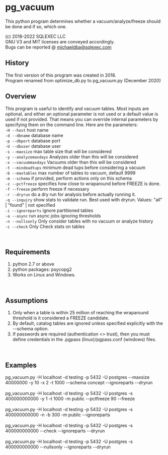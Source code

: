 # pg_vacuum

This python program determines whether a vacuum/analyze/freeze should be done and if so, which one.

(c) 2018-2022 SQLEXEC LLC
<br/>
GNU V3 and MIT licenses are conveyed accordingly.
<br/>
Bugs can be reported @ michaeldba@sqlexec.com


## History
The first version of this program was created in 2018.  
Program renamed from optimize_db.py to pg_vacuum.py (December 2020)

## Overview
This program is useful to identify and vacuum tables.  Most inputs are optional, and either an optional parameter is not used or a default value is used if not provided.  That means you can override internal parameters by specifying them on the command line.  Here are the parameters:
<br/>
`-H --host`              host name
<br/>
`-d --dbname`            database name
<br/>
`-p --dbport`            database port
<br/>
`-U --dbuser`            database user
<br/>
`-s --maxsize`           max table size that will be considered
<br/>
`-y --analyzemaxdays`    Analyzes older than this will be considered
<br/>
`-x --vacuummaxdays`     Vacuums older than this will be considered
<br/>
`-t --mindeadtups`       minimum dead tups before considering a vacuum
<br/>
`-b --maxtables`         max number of tables to vacuum, default 9999
<br/>
`-m --schema`            if provided, perform actions only on this schema
<br/>
`-z --pctfreeze`         specifies how close to wraparound before FREEZE is done.
<br/>
`-f --freeze`            perform freeze if necessary
<br/>
`-r --dryrun`            do a dry run for analysis before actually running it.
<br/>
`-q --inquiry`           show stats to validate run.  Best used with dryrun. Values: "all" | "found" | not specified
<br/>
`-i --ignoreparts`       ignore partitioned tables
<br/>
`-a --async`             run async jobs ignoring thresholds
<br/>
`-n --nullsonly`         Only consider tables with no vacuum or analyze history
<br/>
`-c --check`             Only Check stats on tables
<br/>

<br/>

## Requirements
1. python 2.7 or above
2. python packages: psycopg2
3. Works on Linux and Windows.
<br/>

## Assumptions
1. Only when a table is within 25 million of reaching the wraparound threshold is it considered a FREEZE candidate. 
2. By default, catalog tables are ignored unless specified explicitly with the --schema option.
3. If passwords are required (authentication <> trust), then you must define credentials in the .pgpass (linux)/pgpass.conf (windows) files.
<br/>

## Examples
pg_vacuum.py -H localhost -d testing -p 5432 -U postgres --maxsize 40000000 -y 10 -x 2 -t 1000 --schema concept --ignoreparts --dryrun
<br/><br/>
pg_vacuum.py -H localhost -d testing -p 5432 -U postgres -s 400000000000 -y 1 -t 1000 -m public --pctfreeze 90 --freeze
<br/><br/>
pg_vacuum.py -H localhost -d testing -p 5432 -U postgres -s 400000000000 -n -b 300 -m public --ignoreparts
<br/><br/>
pg_vacuum.py -H localhost -d testing -p 5432 -U postgres -s 400000000000 --check --ignoreparts --dryrun
<br/><br/>
pg_vacuum.py -H localhost -d testing -p 5432 -U postgres -s 400000000000 --nullsonly --ignoreparts --dryrun
<br/>






